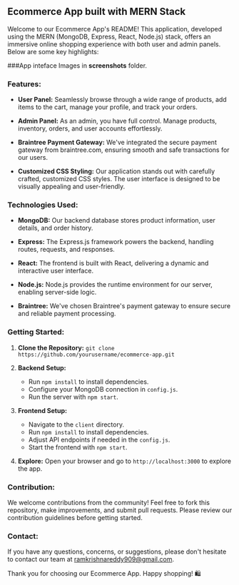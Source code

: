 ## Ecommerce App built with MERN Stack

Welcome to our Ecommerce App's README! This application, developed using the MERN (MongoDB, Express, React, Node.js) stack, offers an immersive online shopping experience with both user and admin panels. Below are some key highlights:

###App inteface Images in **screenshots** folder.

### Features:

- **User Panel:** Seamlessly browse through a wide range of products, add items to the cart, manage your profile, and track your orders.

- **Admin Panel:** As an admin, you have full control. Manage products, inventory, orders, and user accounts effortlessly.

- **Braintree Payment Gateway:** We've integrated the secure payment gateway from braintree.com, ensuring smooth and safe transactions for our users.

- **Customized CSS Styling:** Our application stands out with carefully crafted, customized CSS styles. The user interface is designed to be visually appealing and user-friendly.

### Technologies Used:

- **MongoDB:** Our backend database stores product information, user details, and order history.

- **Express:** The Express.js framework powers the backend, handling routes, requests, and responses.

- **React:** The frontend is built with React, delivering a dynamic and interactive user interface.

- **Node.js:** Node.js provides the runtime environment for our server, enabling server-side logic.

- **Braintree:** We've chosen Braintree's payment gateway to ensure secure and reliable payment processing.

### Getting Started:

1. **Clone the Repository:** `git clone https://github.com/yourusername/ecommerce-app.git`

2. **Backend Setup:**
   - Run `npm install` to install dependencies.
   - Configure your MongoDB connection in `config.js`.
   - Run the server with `npm start`.

3. **Frontend Setup:**
   - Navigate to the `client` directory.
   - Run `npm install` to install dependencies.
   - Adjust API endpoints if needed in the `config.js`.
   - Start the frontend with `npm start`.

4. **Explore:** Open your browser and go to `http://localhost:3000` to explore the app.

### Contribution:

We welcome contributions from the community! Feel free to fork this repository, make improvements, and submit pull requests. Please review our contribution guidelines before getting started.

### Contact:

If you have any questions, concerns, or suggestions, please don't hesitate to contact our team at ramkrishnareddy909@gmail.com.

Thank you for choosing our Ecommerce App. Happy shopping! 🛍️
